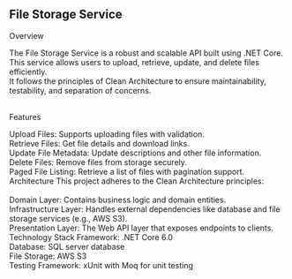 <h2>File Storage Service</h2>

<p>Overview</p>
The File Storage Service is a robust and scalable API built using .NET Core.</br> 
This service allows users to upload, retrieve, update, and delete files efficiently. </br> 
It follows the principles of Clean Architecture to ensure maintainability, testability, and separation of concerns.</br> 
</br> 
<p>Features</p> 
Upload Files: Supports uploading files with validation. </br> 
Retrieve Files: Get file details and download links. </br> 
Update File Metadata: Update descriptions and other file information.</br>  
Delete Files: Remove files from storage securely. </br> 
Paged File Listing: Retrieve a list of files with pagination support. </br> 
Architecture This project adheres to the Clean Architecture principles:</br> 
</br> 
Domain Layer: Contains business logic and domain entities. </br> 
Infrastructure Layer: Handles external dependencies like database and file storage services (e.g., AWS S3). </br> 
Presentation Layer: The Web API layer that exposes endpoints to clients. </br> 
Technology Stack Framework: .NET Core 6.0 </br> 
Database: SQL server database </br> 
File Storage: AWS S3 </br> 
Testing Framework: xUnit with Moq for unit testing</br> 
